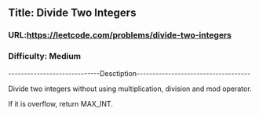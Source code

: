 ## Title: Divide Two Integers

### URL:https://leetcode.com/problems/divide-two-integers
### Difficulty: Medium

-----------------------------Desctiption------------------------------------

Divide two integers without using multiplication, division and mod operator.

If it is overflow, return MAX_INT.
